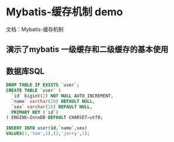 # Mybatis-缓存机制 demo
文档：Mybatis-缓存机制
## 演示了mybatis 一级缓存和二级缓存的基本使用

## 数据库SQL
```sql
DROP TABLE IF EXISTS `user`;
CREATE TABLE `user` (
  `id` bigint(2) NOT NULL AUTO_INCREMENT,
  `name` varchar(20) DEFAULT NULL,
  `sex` varchar(20) DEFAULT NULL,
  PRIMARY KEY (`id`)
) ENGINE=InnoDB DEFAULT CHARSET=utf8;

INSERT INTO user(id,`name`,sex)
VALUES(1,'tom',1),(2,'jerry',1);
```
